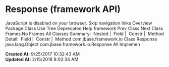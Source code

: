 # Response (framework   API)

JavaScript is disabled on your browser. Skip navigation links Overview Package Class Use Tree Deprecated Help framework Prev Class Next Class Frames No Frames All Classes Summary:  Nested |  Field |  Constr |  Method Detail:  Field |  Constr |  Method com.jbase.framework.io Class Response java.lang.Object com.jbase.framework.io.Response All Implemen  

**Created At:** 9/25/2017 10:32:43 AM  
**Updated At:** 2/15/2018 8:02:34 AM  

